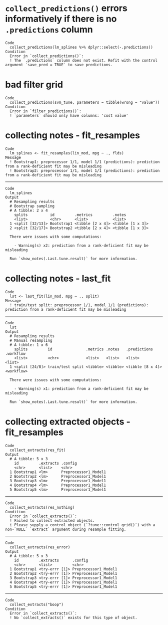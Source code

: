 # `collect_predictions()` errors informatively if there is no `.predictions` column

    Code
      collect_predictions(lm_splines %>% dplyr::select(-.predictions))
    Condition
      Error in `collect_predictions()`:
      ! The `.predictions` column does not exist. Refit with the control argument `save_pred = TRUE` to save predictions.

# bad filter grid

    Code
      collect_predictions(svm_tune, parameters = tibble(wrong = "value"))
    Condition
      Error in `filter_predictions()`:
      ! `parameters` should only have columns: 'cost value'

# collecting notes - fit_resamples

    Code
      lm_splines <- fit_resamples(lin_mod, mpg ~ ., flds)
    Message
      ! Bootstrap1: preprocessor 1/1, model 1/1 (predictions): prediction from a rank-deficient fit may be misleading
      ! Bootstrap2: preprocessor 1/1, model 1/1 (predictions): prediction from a rank-deficient fit may be misleading

---

    Code
      lm_splines
    Output
      # Resampling results
      # Bootstrap sampling 
      # A tibble: 2 x 4
        splits          id         .metrics         .notes          
        <list>          <chr>      <list>           <list>          
      1 <split [32/13]> Bootstrap1 <tibble [2 x 4]> <tibble [1 x 3]>
      2 <split [32/17]> Bootstrap2 <tibble [2 x 4]> <tibble [1 x 3]>
      
      There were issues with some computations:
      
        - Warning(s) x2: prediction from a rank-deficient fit may be misleading
      
      Run `show_notes(.Last.tune.result)` for more information.

# collecting notes - last_fit

    Code
      lst <- last_fit(lin_mod, mpg ~ ., split)
    Message
      ! train/test split: preprocessor 1/1, model 1/1 (predictions): prediction from a rank-deficient fit may be misleading

---

    Code
      lst
    Output
      # Resampling results
      # Manual resampling 
      # A tibble: 1 x 6
        splits         id               .metrics .notes   .predictions     .workflow 
        <list>         <chr>            <list>   <list>   <list>           <list>    
      1 <split [24/8]> train/test split <tibble> <tibble> <tibble [8 x 4]> <workflow>
      
      There were issues with some computations:
      
        - Warning(s) x1: prediction from a rank-deficient fit may be misleading
      
      Run `show_notes(.Last.tune.result)` for more information.

# collecting extracted objects - fit_resamples

    Code
      collect_extracts(res_fit)
    Output
      # A tibble: 5 x 3
        id         .extracts .config             
        <chr>      <list>    <chr>               
      1 Bootstrap1 <lm>      Preprocessor1_Model1
      2 Bootstrap2 <lm>      Preprocessor1_Model1
      3 Bootstrap3 <lm>      Preprocessor1_Model1
      4 Bootstrap4 <lm>      Preprocessor1_Model1
      5 Bootstrap5 <lm>      Preprocessor1_Model1

---

    Code
      collect_extracts(res_nothing)
    Condition
      Error in `collect_extracts()`:
      ! Failed to collect extracted objects.
      i Please supply a control object (`?tune::control_grid()`) with a non-`NULL` `extract` argument during resample fitting.

---

    Code
      collect_extracts(res_error)
    Output
      # A tibble: 5 x 3
        id         .extracts      .config             
        <chr>      <list>         <chr>               
      1 Bootstrap1 <try-errr [1]> Preprocessor1_Model1
      2 Bootstrap2 <try-errr [1]> Preprocessor1_Model1
      3 Bootstrap3 <try-errr [1]> Preprocessor1_Model1
      4 Bootstrap4 <try-errr [1]> Preprocessor1_Model1
      5 Bootstrap5 <try-errr [1]> Preprocessor1_Model1

---

    Code
      collect_extracts("boop")
    Condition
      Error in `collect_extracts()`:
      ! No `collect_extracts()` exists for this type of object.

